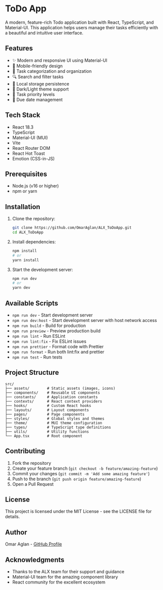 # ToDo App

A modern, feature-rich Todo application built with React, TypeScript, and Material-UI. This application helps users manage their tasks efficiently with a beautiful and intuitive user interface.

## Features

- ✨ Modern and responsive UI using Material-UI
- 📱 Mobile-friendly design
- 🎨 Task categorization and organization
- 🔍 Search and filter tasks
- 💾 Local storage persistence
- 🌙 Dark/Light theme support
- 🎯 Task priority levels
- 📅 Due date management

## Tech Stack

- React 18.3
- TypeScript
- Material-UI (MUI)
- Vite
- React Router DOM
- React Hot Toast
- Emotion (CSS-in-JS)

## Prerequisites

- Node.js (v16 or higher)
- npm or yarn

## Installation

1. Clone the repository:
   ```bash
   git clone https://github.com/OmarAglan/ALX_ToDoApp.git
   cd ALX_ToDoApp
   ```

2. Install dependencies:
   ```bash
   npm install
   # or
   yarn install
   ```

3. Start the development server:
   ```bash
   npm run dev
   # or
   yarn dev
   ```

## Available Scripts

- `npm run dev` - Start development server
- `npm run dev:host` - Start development server with host network access
- `npm run build` - Build for production
- `npm run preview` - Preview production build
- `npm run lint` - Run ESLint
- `npm run lint:fix` - Fix ESLint issues
- `npm run prettier` - Format code with Prettier
- `npm run format` - Run both lint:fix and prettier
- `npm run test` - Run tests

## Project Structure

```
src/
├── assets/        # Static assets (images, icons)
├── components/    # Reusable UI components
├── constants/     # Application constants
├── contexts/      # React context providers
├── hooks/         # Custom React hooks
├── layouts/       # Layout components
├── pages/         # Page components
├── styles/        # Global styles and themes
├── theme/         # MUI theme configuration
├── types/         # TypeScript type definitions
├── utils/         # Utility functions
└── App.tsx        # Root component
```

## Contributing

1. Fork the repository
2. Create your feature branch (`git checkout -b feature/amazing-feature`)
3. Commit your changes (`git commit -m 'Add some amazing feature'`)
4. Push to the branch (`git push origin feature/amazing-feature`)
5. Open a Pull Request

## License

This project is licensed under the MIT License - see the LICENSE file for details.

## Author

Omar Aglan - [GitHub Profile](https://github.com/OmarAglan)

## Acknowledgments

- Thanks to the ALX team for their support and guidance
- Material-UI team for the amazing component library
- React community for the excellent ecosystem
